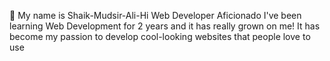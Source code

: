 👋 My name is  Shaik-Mudsir-Ali-Hi 
Web Developer Aficionado
I've been learning Web Development for 2 years and it has really grown on me! It has become my passion to develop cool-looking websites that people love to use
